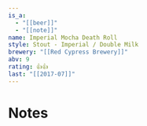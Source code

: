 ```yaml
---
is_a:
  - "[[beer]]"
  - "[[note]]"
name: Imperial Mocha Death Roll
style: Stout - Imperial / Double Milk
brewery: "[[Red Cypress Brewery]]"
abv: 9
rating: 👍👍
last: "[[2017-07]]"
---
```

# Notes

